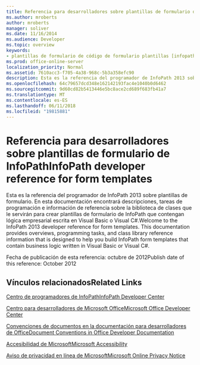 ```yaml
---
title: Referencia para desarrolladores sobre plantillas de formulario de InfoPath
ms.author: mroberts
author: mroberts
manager: soliver
ms.date: 11/16/2014
ms.audience: Developer
ms.topic: overview
keywords:
- plantillas de formulario de código de formulario plantillas [infopath 2007], administradas [InfoPath 2007], código administrado de referencia [InfoPath 2007], [InfoPath 2007], InfoPath 2007, referencia
ms.prod: office-online-server
localization_priority: Normal
ms.assetid: 7610acc3-f705-4a38-968c-5b3a358efc90
description: Esta es la referencia del programador de InfoPath 2013 sobre plantillas de formulario. En esta documentación encontrará descripciones, tareas de programación e información de referencia sobre la biblioteca de clases que le servirán para crear plantillas de formulario de InfoPath que contengan lógica empresarial escrita en Visual Basic o Visual C#.
ms.openlocfilehash: 64c79657dcd348e162142193fac4e1040b0d6462
ms.sourcegitcommit: 9d60cd82b5413446e5bc8ace2cd689f683fb41a7
ms.translationtype: MT
ms.contentlocale: es-ES
ms.lasthandoff: 06/11/2018
ms.locfileid: "19815881"
---
```

# <a name="infopath-developer-reference-for-form-templates"></a><span data-ttu-id="c26ee-105">Referencia para desarrolladores sobre plantillas de formulario de InfoPath</span><span class="sxs-lookup"><span data-stu-id="c26ee-105">InfoPath developer reference for form templates</span></span>

<span data-ttu-id="c26ee-p102">Esta es la referencia del programador de InfoPath 2013 sobre plantillas de formulario. En esta documentación encontrará descripciones, tareas de programación e información de referencia sobre la biblioteca de clases que le servirán para crear plantillas de formulario de InfoPath que contengan lógica empresarial escrita en Visual Basic o Visual C#.</span><span class="sxs-lookup"><span data-stu-id="c26ee-p102">Welcome to the InfoPath 2013 developer reference for form templates. This documentation provides overviews, programming tasks, and class library reference information that is designed to help you build InfoPath form templates that contain business logic written in Visual Basic or Visual C#.</span></span>
  
<span data-ttu-id="c26ee-108">Fecha de publicación de esta referencia: octubre de 2012</span><span class="sxs-lookup"><span data-stu-id="c26ee-108">Publish date of this reference: October 2012</span></span>
  
## <a name="related-links"></a><span data-ttu-id="c26ee-109">Vínculos relacionados</span><span class="sxs-lookup"><span data-stu-id="c26ee-109">Related Links</span></span>

[<span data-ttu-id="c26ee-110">Centro de programadores de InfoPath</span><span class="sxs-lookup"><span data-stu-id="c26ee-110">InfoPath Developer Center</span></span>](http://msdn.microsoft.com/en-us/office/aa905434.aspx)
  
[<span data-ttu-id="c26ee-111">Centro para desarrolladores de Microsoft Office</span><span class="sxs-lookup"><span data-stu-id="c26ee-111">Microsoft Office Developer Center</span></span>](http://msdn.microsoft.com/en-us/office/default.aspx)
  
[<span data-ttu-id="c26ee-112">Convenciones de documentos en la documentación para desarrolladores de Office</span><span class="sxs-lookup"><span data-stu-id="c26ee-112">Document Conventions in Office Developer Documentation</span></span>](http://msdn.microsoft.com/en-us/office/aa905365.aspx)
  
[<span data-ttu-id="c26ee-113">Accesibilidad de Microsoft</span><span class="sxs-lookup"><span data-stu-id="c26ee-113">Microsoft Accessibility</span></span>](http://www.microsoft.com/ENABLE/)
  
[<span data-ttu-id="c26ee-114">Aviso de privacidad en línea de Microsoft</span><span class="sxs-lookup"><span data-stu-id="c26ee-114">Microsoft Online Privacy Notice</span></span>](http://privacy.microsoft.com/en-us/default.mspx)
  

